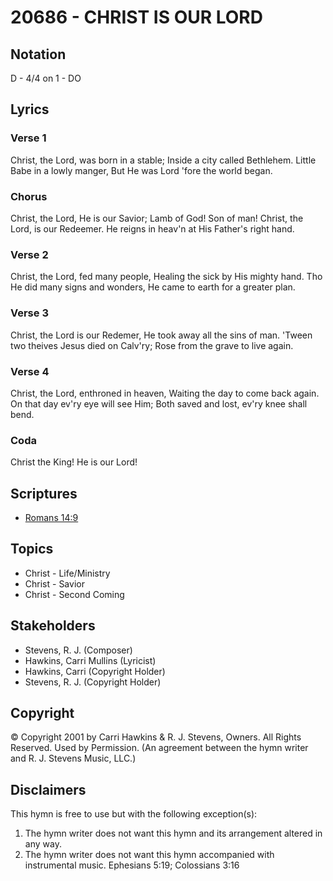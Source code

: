 # 20686 - CHRIST IS OUR LORD

## Notation

D - 4/4 on 1 - DO

## Lyrics

### Verse 1

Christ, the Lord, was born in a stable; Inside a city called Bethlehem. Little Babe in a lowly manger, But He was Lord 'fore the world began.

### Chorus

Christ, the Lord, He is our Savior; Lamb of God! Son of man! Christ, the Lord, is our Redeemer. He reigns in heav'n at His Father's right hand.

### Verse 2

Christ, the Lord, fed many people, Healing the sick by His mighty hand. Tho He did many signs and wonders, He came to earth for a greater plan.

### Verse 3

Christ, the Lord is our Redemer, He took away all the sins of man. 'Tween two theives Jesus died on Calv'ry; Rose from the grave to live again.

### Verse 4

Christ, the Lord, enthroned in heaven, Waiting the day to come back again. On that day ev'ry eye will see Him; Both saved and lost, ev'ry knee shall bend.

### Coda

Christ the King! He is our Lord!


## Scriptures

- [Romans 14:9](https://www.biblegateway.com/passage/?search=Romans%2014%3A9)

## Topics

- Christ - Life/Ministry
- Christ - Savior
- Christ - Second Coming

## Stakeholders

- Stevens, R. J. (Composer)
- Hawkins, Carri Mullins (Lyricist)
- Hawkins, Carri (Copyright Holder)
- Stevens, R. J. (Copyright Holder)

## Copyright

© Copyright 2001 by Carri Hawkins & R. J. Stevens, Owners. All Rights Reserved. Used by Permission.
(An agreement between the hymn writer and R. J. Stevens Music, LLC.)

## Disclaimers

This hymn is free to use but with the following exception(s):
1. The hymn writer does not want this hymn and its arrangement altered in any way.
2. The hymn writer does not want this hymn accompanied with instrumental music.
Ephesians 5:19; Colossians 3:16

